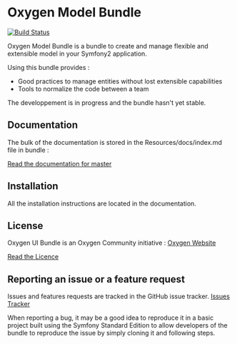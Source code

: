 # Oxygen Model Bundle

[![Build Status](http://travis-ci.org/Oxyfony/ModelBundle.png)](http://travis-ci.org/#!/Oxyfony/ModelBundle)

Oxygen Model Bundle is a bundle to create and manage flexible and extensible model in your Symfony2 application.

Using this bundle provides :

* Good practices to manage entities without lost extensible capabilities
* Tools to normalize the code between a team

The developpement is in progress and the bundle hasn't yet stable.

## Documentation

The bulk of the documentation is stored in the Resources/docs/index.md file in bundle :

[Read the documentation for master](https://github.com/Oxyfony/UIBundle/blob/master/Resources/doc/index.rst)

## Installation

All the installation instructions are located in the documentation.

## License

Oxygen UI Bundle is an Oxygen Community initiative : [Oxygen Website](http://oxygen.soletic.org)

[Read the Licence](https://github.com/Oxyfony/UIBundle/blob/master/LICENCE)

## Reporting an issue or a feature request

Issues and features requests are tracked in the GitHub issue tracker.
[Issues Tracker](https://github.com/Oxyfony/UIBundle/issues)

When reporting a bug, it may be a good idea to reproduce it in a basic project built using the Symfony Standard Edition to allow developers of the bundle to reproduce the issue by simply cloning it and following steps.
